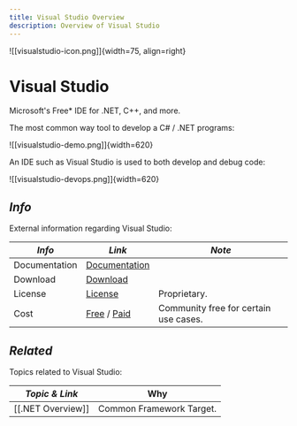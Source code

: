 ```yaml
---
title: Visual Studio Overview
description: Overview of Visual Studio
---
```


![[visualstudio-icon.png]]{width=75, align=right}

# Visual Studio

Microsoft's Free* IDE for .NET, C++, and more.

The most common way tool to develop a C# / .NET programs:

![[visualstudio-demo.png]]{width=620}

An IDE such as Visual Studio is used to both develop and debug code:

![[visualstudio-devops.png]]{width=620}

<!----------------------------------------------------------------------------->

## ***Info***
External information regarding Visual Studio:

| *Info*        | *Link*                         | *Note*                                |
| ------------- | ------------------------------ | ------------------------------------- |
| Documentation | [Documentation][Doc]           |                                       |
| Download      | [Download][Down]               |                                       |
| License       | [License][Lic]                 | Proprietary.                          |
| Cost          | [Free][Cost] / [Paid][CostAlt] | Community free for certain use cases. |

[Doc]:       https://learn.microsoft.com/en-us/visualstudio/ide
[Down]:      https://visualstudio.microsoft.com/downloads/
[Lic]:       https://visualstudio.microsoft.com/license-terms/vs2022-ga-community/
[Cost]:      https://visualstudio.microsoft.com/license-terms/vs2022-ga-community/
[CostAlt]:   https://visualstudio.microsoft.com/vs/pricing/

<!----------------------------------------------------------------------------->

<!-- ## ***Nice to Know***
Information that will greatly help in understanding all things Visual-Studio:

| *Topic*                         | *Link*                                     |
| ------------------------------- | ------------------------------------------ |
| Why Are We Using This?          | [[Visual-Studio-Why-Chosen]]               |
| Server Setup                    | [[Visual-Studio-Server-Setup]]             |
|                                 |                                            | -->

<!----------------------------------------------------------------------------->

<!-- ## ***Getting Started***
Common day-to-day tasks, problems, and procedures:

| *Topic*                         | *Link*                                     |
| ------------------------------- | ------------------------------------------ |
| User Preferences and Config     | [[Visual-Studio-User-Config]]              |
| Logging and Alerts              | [[Visual-Studio-Logging]]                  |
| Maintenance Information         | [[Visual-Studio-Server-Maintenance]]       |
|                                 |                                            | -->

<!----------------------------------------------------------------------------->

<!-- ## ***Deep Dive***
Specific information that isn't as common:

| *Topic*                         | *Link*                                     |
| ------------------------------- | ------------------------------------------ |
| Common Terms & Definitions      | [[Visual-Studio-Glossary]]                 |
|                                 |                                            | -->

<!----------------------------------------------------------------------------->

<!-- ## ***Common Questions***
Questions you may have:

| *Question*                           | *Answer*                              |
| ------------------------------------ | ------------------------------------- |
|                                      | [Answer](#inline-answer-1)            |
|                                      |                                       | -->

<!-- ## **Inline Answer 1** -->

<!----------------------------------------------------------------------------->

<!-- ## ***Contacts***
People of interest regarding Visual-Studio:

| *Who*         | *What*               | *Why*                                 |
| ------------- | -------------------- | ------------------------------------- |
|               |                      |                                       | -->

<!----------------------------------------------------------------------------->

## ***Related***
Topics related to Visual Studio:

| *Topic & Link*      | Why                      |
| ------------------- | -----------------------  |
| [[.NET Overview]] | Common Framework Target. |

<!----------------------------------------------------------------------------->
